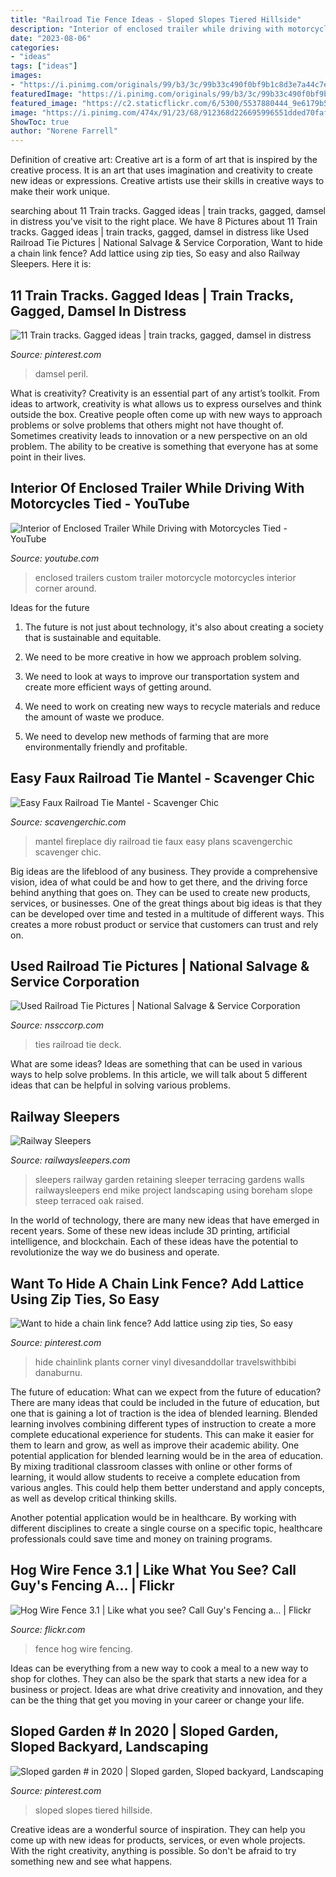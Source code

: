 ```yaml
---
title: "Railroad Tie Fence Ideas - Sloped Slopes Tiered Hillside"
description: "Interior of enclosed trailer while driving with motorcycles tied"
date: "2023-08-06"
categories:
- "ideas"
tags: ["ideas"]
images:
- "https://i.pinimg.com/originals/99/b3/3c/99b33c490f0bf9b1c8d3e7a44c7e7d3f.jpg"
featuredImage: "https://i.pinimg.com/originals/99/b3/3c/99b33c490f0bf9b1c8d3e7a44c7e7d3f.jpg"
featured_image: "https://c2.staticflickr.com/6/5300/5537880444_9e6179b583_b.jpg"
image: "https://i.pinimg.com/474x/91/23/68/912368d226695996551dded70faf4e9f--silence-track.jpg"
ShowToc: true
author: "Norene Farrell"
---
```



Definition of creative art:
Creative art is a form of art that is inspired by the creative process. It is an art that uses imagination and creativity to create new ideas or expressions. Creative artists use their skills in creative ways to make their work unique.

	

		
searching about 11 Train tracks. Gagged ideas | train tracks, gagged, damsel in distress you've visit to the right place. We have 8 Pictures about 11 Train tracks. Gagged ideas | train tracks, gagged, damsel in distress like Used Railroad Tie Pictures | National Salvage &amp; Service Corporation, Want to hide a chain link fence? Add lattice using zip ties, So easy and also Railway Sleepers. Here it is:
		
    
## 11 Train Tracks. Gagged Ideas | Train Tracks, Gagged, Damsel In Distress

<img loading=lazy src="https://i.pinimg.com/474x/91/23/68/912368d226695996551dded70faf4e9f--silence-track.jpg" onerror="this.onerror=null;this.src='https://tse1.mm.bing.net/th?id=OIP.K6Nm7gXBQy9mb57Xor1pigAAAA&amp;pid=15.1';" alt="11 Train tracks. Gagged ideas | train tracks, gagged, damsel in distress">

_Source: pinterest.com_

>damsel peril. 

	

What is creativity?
Creativity is an essential part of any artist’s toolkit. From ideas to artwork, creativity is what allows us to express ourselves and think outside the box. Creative people often come up with new ways to approach problems or solve problems that others might not have thought of. Sometimes creativity leads to innovation or a new perspective on an old problem. The ability to be creative is something that everyone has at some point in their lives.

    
## Interior Of Enclosed Trailer While Driving With Motorcycles Tied - YouTube

<img loading=lazy src="http://i.ytimg.com/vi/4xykjYNNdzo/maxresdefault.jpg" onerror="this.onerror=null;this.src='https://tse4.mm.bing.net/th?id=OIP.kX630k4CUG45O4J8giRIYQHaEK&amp;pid=15.1';" alt="Interior of Enclosed Trailer While Driving with Motorcycles Tied - YouTube">

_Source: youtube.com_

>enclosed trailers custom trailer motorcycle motorcycles interior corner around. 

	

Ideas for the future
1. The future is not just about technology, it's also about creating a society that is sustainable and equitable.
2. We need to be more creative in how we approach problem solving.

3. We need to look at ways to improve our transportation system and create more efficient ways of getting around.

4. We need to work on creating new ways to recycle materials and reduce the amount of waste we produce.

5. We need to develop new methods of farming that are more environmentally friendly and profitable.

    
## Easy Faux Railroad Tie Mantel - Scavenger Chic

<img loading=lazy src="http://scavengerchic.com/wp-content/uploads/2017/03/DIY-Fireplace-mantel-faux-railroad-tie-003.jpg" onerror="this.onerror=null;this.src='https://tse3.mm.bing.net/th?id=OIP.E-g1nBqfBVMgCdpNlkVu7gHaJe&amp;pid=15.1';" alt="Easy Faux Railroad Tie Mantel - Scavenger Chic">

_Source: scavengerchic.com_

>mantel fireplace diy railroad tie faux easy plans scavengerchic scavenger chic. 

	

Big ideas are the lifeblood of any business. They provide a comprehensive vision, idea of what could be and how to get there, and the driving force behind anything that goes on. They can be used to create new products, services, or businesses. One of the great things about big ideas is that they can be developed over time and tested in a multitude of different ways. This creates a more robust product or service that customers can trust and rely on.

    
## Used Railroad Tie Pictures | National Salvage &amp; Service Corporation

<img loading=lazy src="http://nssccorp.com/wp-content/uploads/2012/07/photo.jpg-WEB.jpg" onerror="this.onerror=null;this.src='https://tse2.mm.bing.net/th?id=OIP.BnmEdUpFgLqUejbWPBRRUAHaE7&amp;pid=15.1';" alt="Used Railroad Tie Pictures | National Salvage &amp; Service Corporation">

_Source: nssccorp.com_

>ties railroad tie deck. 

	

What are some ideas?
Ideas are something that can be used in various ways to help solve problems. In this article, we will talk about 5 different ideas that can be helpful in solving various problems.

    
## Railway Sleepers

<img loading=lazy src="http://www.railwaysleepers.com/files/images/project/paviablockeddoneanddusted0_lg.jpg" onerror="this.onerror=null;this.src='https://tse1.mm.bing.net/th?id=OIP.mWSDPxWW8g2UEU7eW8sY-QHaFj&amp;pid=15.1';" alt="Railway Sleepers">

_Source: railwaysleepers.com_

>sleepers railway garden retaining sleeper terracing gardens walls railwaysleepers end mike project landscaping using boreham slope steep terraced oak raised. 

	

In the world of technology, there are many new ideas that have emerged in recent years. Some of these new ideas include 3D printing, artificial intelligence, and blockchain. Each of these ideas have the potential to revolutionize the way we do business and operate.

    
## Want To Hide A Chain Link Fence? Add Lattice Using Zip Ties, So Easy

<img loading=lazy src="https://i.pinimg.com/originals/99/b3/3c/99b33c490f0bf9b1c8d3e7a44c7e7d3f.jpg" onerror="this.onerror=null;this.src='https://tse3.mm.bing.net/th?id=OIP.Z2_4G1Q-A0jsI1586KlKYQHaJ4&amp;pid=15.1';" alt="Want to hide a chain link fence? Add lattice using zip ties, So easy">

_Source: pinterest.com_

>hide chainlink plants corner vinyl divesanddollar travelswithbibi danaburnu. 

	

The future of education: What can we expect from the future of education?
There are many ideas that could be included in the future of education, but one that is gaining a lot of traction is the idea of blended learning. Blended learning involves combining different types of instruction to create a more complete educational experience for students. This can make it easier for them to learn and grow, as well as improve their academic ability.
One potential application for blended learning would be in the area of education. By mixing traditional classroom classes with online or other forms of learning, it would allow students to receive a complete education from various angles. This could help them better understand and apply concepts, as well as develop critical thinking skills.

Another potential application would be in healthcare. By working with different disciplines to create a single course on a specific topic, healthcare professionals could save time and money on training programs.

    
## Hog Wire Fence 3.1 | Like What You See? Call Guy&#039;s Fencing A… | Flickr

<img loading=lazy src="https://c2.staticflickr.com/6/5300/5537880444_9e6179b583_b.jpg" onerror="this.onerror=null;this.src='https://tse1.mm.bing.net/th?id=OIP.8R6W3I4I6cErnFM-okBt8QHaFj&amp;pid=15.1';" alt="Hog Wire Fence 3.1 | Like what you see? Call Guy&#039;s Fencing a… | Flickr">

_Source: flickr.com_

>fence hog wire fencing. 

	

Ideas can be everything from a new way to cook a meal to a new way to shop for clothes. They can also be the spark that starts a new idea for a business or project. Ideas are what drive creativity and innovation, and they can be the thing that get you moving in your career or change your life.

    
## Sloped Garden # In 2020 | Sloped Garden, Sloped Backyard, Landscaping

<img loading=lazy src="https://i.pinimg.com/736x/22/68/b5/2268b53489e7e863a26c8e9b45dbd712.jpg" onerror="this.onerror=null;this.src='https://tse4.mm.bing.net/th?id=OIP.9WGgb5SqOEjjwg9_Y5kigAHaJ6&amp;pid=15.1';" alt="Sloped garden # in 2020 | Sloped garden, Sloped backyard, Landscaping">

_Source: pinterest.com_

>sloped slopes tiered hillside. 

	

Creative ideas are a wonderful source of inspiration. They can help you come up with new ideas for products, services, or even whole projects. With the right creativity, anything is possible. So don't be afraid to try something new and see what happens.

